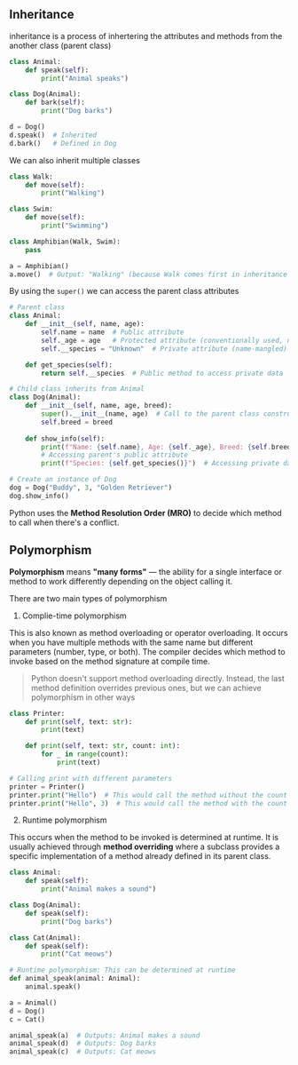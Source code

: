 ## Inheritance

inheritance is a process of inhertering the attributes and methods from the another class (parent class)

```python
class Animal:
    def speak(self):
        print("Animal speaks")

class Dog(Animal):
    def bark(self):
        print("Dog barks")

d = Dog()
d.speak()  # Inherited
d.bark()   # Defined in Dog
```

We can also inherit multiple classes

```python
class Walk:
    def move(self):
        print("Walking")

class Swim:
    def move(self):
        print("Swimming")

class Amphibian(Walk, Swim):
    pass

a = Amphibian()
a.move()  # Output: "Walking" (because Walk comes first in inheritance list)
```

By using the `super()` we can  access the parent class attributes

```python
# Parent class
class Animal:
    def __init__(self, name, age):
        self.name = name  # Public attribute
        self._age = age   # Protected attribute (conventionally used, not enforced)
        self.__species = "Unknown"  # Private attribute (name-mangled)

    def get_species(self):
        return self.__species  # Public method to access private data

# Child class inherits from Animal
class Dog(Animal):
    def __init__(self, name, age, breed):
        super().__init__(name, age)  # Call to the parent class constructor
        self.breed = breed
    
    def show_info(self):
        print(f"Name: {self.name}, Age: {self._age}, Breed: {self.breed}")
        # Accessing parent's public attribute
        print(f"Species: {self.get_species()}")  # Accessing private data through a method

# Create an instance of Dog
dog = Dog("Buddy", 3, "Golden Retriever")
dog.show_info()

```

Python uses the **Method Resolution Order (MRO)** to decide which method to call when there's a conflict.

## Polymorphism

**Polymorphism** means **"many forms"** — the ability for a single interface or method to work differently depending on the object calling it.

There are two main types of polymorphism

1. Complie-time polymorphism

This is also known as method overloading or operator overloading. It occurs when you have multiple methods with the same name but different parameters (number, type, or both). The compiler decides which method to invoke based on the method signature at compile time.

> Python doesn't support method overloading directly. Instead, the last method definition overrides previous ones, but we can achieve polymorphism in other ways

```python
class Printer:
    def print(self, text: str):
        print(text)

    def print(self, text: str, count: int):
        for _ in range(count):
            print(text)

# Calling print with different parameters
printer = Printer()
printer.print("Hello")  # This would call the method without the count argument
printer.print("Hello", 3)  # This would call the method with the count argument
```

2. Runtime polymorphism

This occurs when the method to be invoked is determined at runtime. It is usually achieved through **method overriding** where a subclass provides a specific implementation of a method already defined in its parent class.

```python
class Animal:
    def speak(self):
        print("Animal makes a sound")

class Dog(Animal):
    def speak(self):
        print("Dog barks")

class Cat(Animal):
    def speak(self):
        print("Cat meows")

# Runtime polymorphism: This can be determined at runtime
def animal_speak(animal: Animal):
    animal.speak()

a = Animal()
d = Dog()
c = Cat()

animal_speak(a)  # Outputs: Animal makes a sound
animal_speak(d)  # Outputs: Dog barks
animal_speak(c)  # Outputs: Cat meows
```